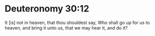 # Deuteronomy 30:12

It [is] not in heaven, that thou shouldest say, Who shall go up for us to heaven, and bring it unto us, that we may hear it, and do it?
